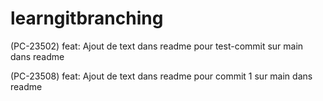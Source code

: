 # learngitbranching

(PC-23502) feat: Ajout de text dans readme pour test-commit sur main dans readme

(PC-23508) feat: Ajout de text dans readme pour commit 1 sur main dans readme

